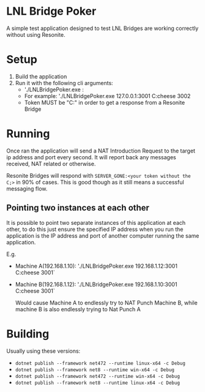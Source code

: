# LNL Bridge Poker

A simple test application designed to test LNL Bridges are working correctly without using Resonite.

# Setup
1. Build the application 
2. Run it with the following cli arguments:
    - './LNLBridgePoker.exe <IP ADDRESS>:<PORT> <TOKEN> <LOCAL PORT>
    - For example: './LNLBridgePoker.exe 127.0.0.1:3001 C:cheese 3002
    - Token MUST be "C:<any string>" in order to get a response from a Resonite Bridge

# Running
Once ran the application will send a NAT Introduction Request to the target ip address and port every second. It will report back any messages received, NAT related or otherwise.

Resonite Bridges will respond with `SERVER_GONE:<your token without the C;>` in 90% of cases. This is good though as it still means a successful messaging flow.

## Pointing two instances at each other
It is possible to point two separate instances of this application at each other, to do this just ensure the specified IP address when you run the application is the IP address and port of another computer running the same application.

E.g.
- Machine A(192.168.1.10): './LNLBridgePoker.exe 192.168.1.12:3001 C:cheese 3001`
- Machine B(192.168.1.12): './LNLBridgePoker.exe 192.168.1.10:3001 C:cheese 3001`

  Would cause Machine A to endlessly try to NAT Punch Machine B, while machine B is also endlessly trying to Nat Punch A

# Building
Usually using these versions:
- `dotnet publish --framework net472 --runtime linux-x64 -c Debug`
- `dotnet publish --framework net8 --runtime win-x64 -c Debug`
- `dotnet publish --framework net472 --runtime win-x64 -c Debug`
- `dotnet publish --framework net8 --runtime linux-x64 -c Debug`